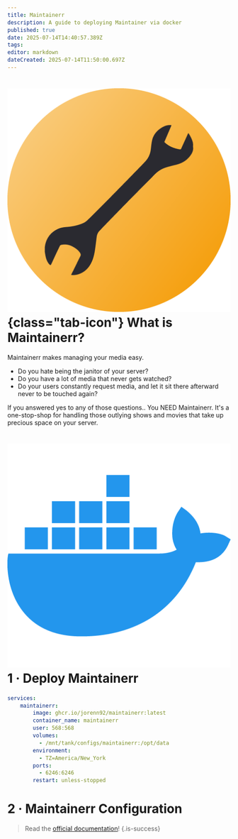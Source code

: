 ```yaml
---
title: Maintainerr
description: A guide to deploying Maintainer via docker
published: true
date: 2025-07-14T14:40:57.389Z
tags: 
editor: markdown
dateCreated: 2025-07-14T11:50:00.697Z
---
```


# ![Radarr](/maintainerr.png){class="tab-icon"} What is Maintainerr?

Maintainerr makes managing your media easy.

- Do you hate being the janitor of your server?
- Do you have a lot of media that never gets watched?
- Do your users constantly request media, and let it sit there afterward never to be touched again?

If you answered yes to any of those questions.. You NEED Maintainerr. It's a one-stop-shop for handling those outlying shows and movies that take up precious space on your server.

# <img src="/docker.png" class="tab-icon"> 1 · Deploy Maintainerr
```yaml
services:
    maintainerr:
        image: ghcr.io/jorenn92/maintainerr:latest 
        container_name: maintainerr
        user: 568:568
        volumes:
          - /mnt/tank/configs/maintainerr:/opt/data
        environment:
          - TZ=America/New_York
        ports:
          - 6246:6246
        restart: unless-stopped
```

# 2 · Maintainerr Configuration

> Read the [official documentation](https://docs.maintainerr.info/latest/#__consent)!
{.is-success}


